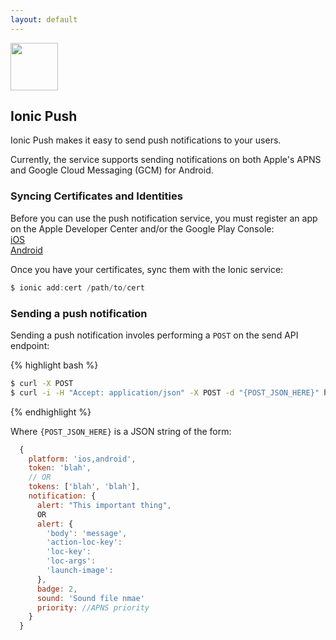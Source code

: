 ```yaml
---
layout: default
---
```


<img src="/img/push-preview.png" style="width: 76px">

Ionic Push
------

Ionic Push makes it easy to send push notifications to your users.

Currently, the service supports sending notifications on both Apple's APNS and Google Cloud Messaging (GCM) for Android.

### Syncing Certificates and Identities

Before you can use the push notification service, you must register an app on the Apple Developer Center and/or the Google Play Console:<br>
[iOS](http://)<br>
[Android](http://)

Once you have your certificates, sync them with the Ionic service:

```javascript
$ ionic add:cert /path/to/cert
```

### Sending a push notification

Sending a push notification involes performing a `POST` on the send API endpoint:

{% highlight bash %}
```bash
$ curl -X POST
$ curl -i -H "Accept: application/json" -X POST -d "{POST_JSON_HERE}" https://push.ionic.io/api/v1/send
```
{% endhighlight %}

Where `{POST_JSON_HERE}` is a JSON string of the form:

```javascript
  {
    platform: 'ios,android',
    token: 'blah',
    // OR
    tokens: ['blah', 'blah'],
    notification: {
      alert: "This important thing",
      OR
      alert: {
        'body': 'message',
        'action-loc-key': 
        'loc-key': 
        'loc-args': 
        'launch-image': 
      },
      badge: 2,
      sound: 'Sound file nmae'
      priority: //APNS priority
    }
  }
```


